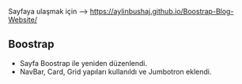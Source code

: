 Sayfaya ulaşmak için --> https://aylinbushaj.github.io/Boostrap-Blog-Website/

## Boostrap 
- Sayfa Boostrap ile yeniden düzenlendi.
- NavBar, Card, Grid yapıları kullanıldı ve Jumbotron eklendi.
